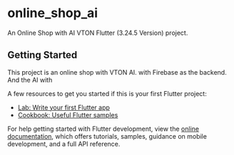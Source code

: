# online_shop_ai

An Online Shop with AI VTON Flutter (3.24.5 Version) project.

## Getting Started

This project is an online shop with VTON AI.
with Firebase as the backend. And the AI with 

A few resources to get you started if this is your first Flutter project:

- [Lab: Write your first Flutter app](https://docs.flutter.dev/get-started/codelab)
- [Cookbook: Useful Flutter samples](https://docs.flutter.dev/cookbook)

For help getting started with Flutter development, view the
[online documentation](https://docs.flutter.dev/), which offers tutorials,
samples, guidance on mobile development, and a full API reference.
